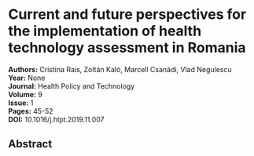# Current and future perspectives for the implementation of health technology assessment in Romania

**Authors:** Cristina Rais, Zoltán Kaló, Marcell Csanádi, Vlad Negulescu  
**Year:** None  
**Journal:** Health Policy and Technology  
**Volume:** 9  
**Issue:** 1  
**Pages:** 45-52  
**DOI:** 10.1016/j.hlpt.2019.11.007  

## Abstract


